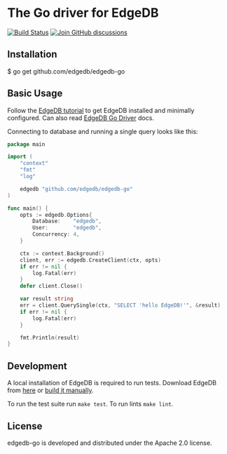 # The Go driver for EdgeDB

[![Build Status](https://github.com/edgedb/edgedb-go/workflows/Tests/badge.svg?event=push&branch=master)](https://github.com/edgedb/edgedb-go/actions)
[![Join GitHub discussions](https://img.shields.io/badge/join-github%20discussions-green)](https://github.com/edgedb/edgedb/discussions)

## Installation

$ go get github.com/edgedb/edgedb-go

## Basic Usage

Follow the [EdgeDB tutorial](https://www.edgedb.com/docs/guides/quickstart)
to get EdgeDB installed and minimally configured. Can also read [EdgeDB Go Driver](https://www.edgedb.com/docs/clients/02_go/index) docs.

Connecting to database and running a single query looks like this:

```go
package main

import (
	"context"
	"fmt"
	"log"

	edgedb "github.com/edgedb/edgedb-go"
)

func main() {
	opts := edgedb.Options{
		Database:    "edgedb",
		User:        "edgedb",
		Concurrency: 4,
	}

	ctx := context.Background()
	client, err := edgedb.CreateClient(ctx, opts)
	if err != nil {
		log.Fatal(err)
	}
	defer client.Close()

	var result string
	err = client.QuerySingle(ctx, "SELECT 'hello EdgeDB!'", &result)
	if err != nil {
		log.Fatal(err)
	}

	fmt.Println(result)
}
```

## Development

A local installation of EdgeDB is required to run tests.
Download EdgeDB from [here](https://www.edgedb.com/download)
or [build it manually](https://www.edgedb.com/docs/reference/dev).

To run the test suite run `make test`.
To run lints `make lint`.

## License

edgedb-go is developed and distributed under the Apache 2.0 license.
